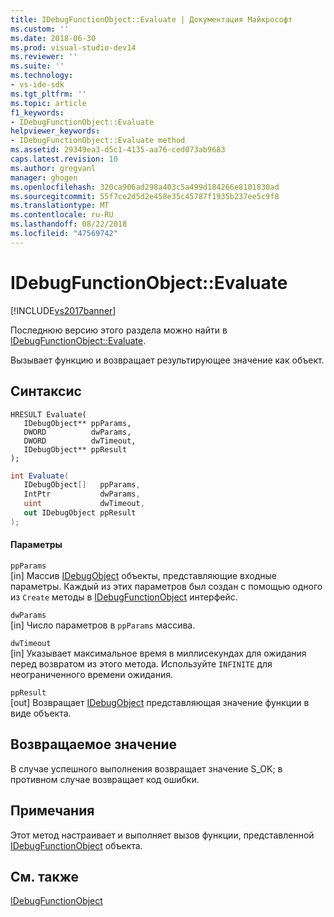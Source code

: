```yaml
---
title: IDebugFunctionObject::Evaluate | Документация Майкрософт
ms.custom: ''
ms.date: 2018-06-30
ms.prod: visual-studio-dev14
ms.reviewer: ''
ms.suite: ''
ms.technology:
- vs-ide-sdk
ms.tgt_pltfrm: ''
ms.topic: article
f1_keywords:
- IDebugFunctionObject::Evaluate
helpviewer_keywords:
- IDebugFunctionObject::Evaluate method
ms.assetid: 29349ea3-d5c1-4135-aa76-ced073ab9683
caps.latest.revision: 10
ms.author: gregvanl
manager: ghogen
ms.openlocfilehash: 320ca906ad298a403c5a499d184266e8101830ad
ms.sourcegitcommit: 55f7ce2d5d2e458e35c45787f1935b237ee5c9f8
ms.translationtype: MT
ms.contentlocale: ru-RU
ms.lasthandoff: 08/22/2018
ms.locfileid: "47569742"
---
```

# <a name="idebugfunctionobjectevaluate"></a>IDebugFunctionObject::Evaluate
[!INCLUDE[vs2017banner](../../../includes/vs2017banner.md)]

Последнюю версию этого раздела можно найти в [IDebugFunctionObject::Evaluate](https://docs.microsoft.com/visualstudio/extensibility/debugger/reference/idebugfunctionobject-evaluate).  
  
Вызывает функцию и возвращает результирующее значение как объект.  
  
## <a name="syntax"></a>Синтаксис  
  
```cpp#  
HRESULT Evaluate(   
   IDebugObject** ppParams,  
   DWORD          dwParams,  
   DWORD          dwTimeout,  
   IDebugObject** ppResult  
);  
```  
  
```csharp  
int Evaluate(  
   IDebugObject[]   ppParams,   
   IntPtr           dwParams,   
   uint             dwTimeout,   
   out IDebugObject ppResult  
);  
```  
  
#### <a name="parameters"></a>Параметры  
 `ppParams`  
 [in] Массив [IDebugObject](../../../extensibility/debugger/reference/idebugobject.md) объекты, представляющие входные параметры. Каждый из этих параметров был создан с помощью одного из `Create` методы в [IDebugFunctionObject](../../../extensibility/debugger/reference/idebugfunctionobject.md) интерфейс.  
  
 `dwParams`  
 [in] Число параметров в `ppParams` массива.  
  
 `dwTimeout`  
 [in] Указывает максимальное время в миллисекундах для ожидания перед возвратом из этого метода. Используйте `INFINITE` для неограниченного времени ожидания.  
  
 `ppResult`  
 [out] Возвращает [IDebugObject](../../../extensibility/debugger/reference/idebugobject.md) представляющая значение функции в виде объекта.  
  
## <a name="return-value"></a>Возвращаемое значение  
 В случае успешного выполнения возвращает значение S_OK; в противном случае возвращает код ошибки.  
  
## <a name="remarks"></a>Примечания  
 Этот метод настраивает и выполняет вызов функции, представленной [IDebugFunctionObject](../../../extensibility/debugger/reference/idebugfunctionobject.md) объекта.  
  
## <a name="see-also"></a>См. также  
 [IDebugFunctionObject](../../../extensibility/debugger/reference/idebugfunctionobject.md)

